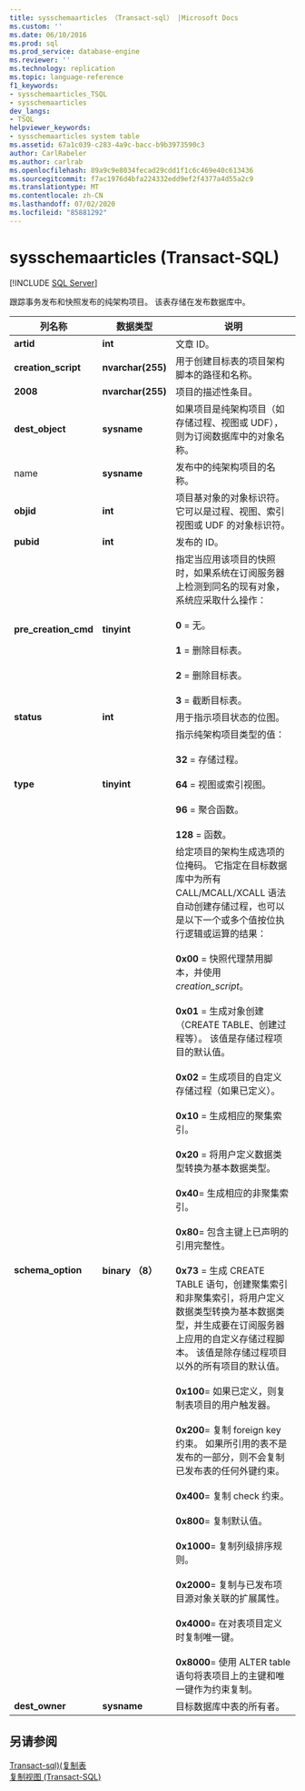 ```yaml
---
title: sysschemaarticles （Transact-sql） |Microsoft Docs
ms.custom: ''
ms.date: 06/10/2016
ms.prod: sql
ms.prod_service: database-engine
ms.reviewer: ''
ms.technology: replication
ms.topic: language-reference
f1_keywords:
- sysschemaarticles_TSQL
- sysschemaarticles
dev_langs:
- TSQL
helpviewer_keywords:
- sysschemaarticles system table
ms.assetid: 67a1c039-c283-4a9c-bacc-b9b3973590c3
author: CarlRabeler
ms.author: carlrab
ms.openlocfilehash: 89a9c9e8034fecad29cdd1f1c6c469e40c613436
ms.sourcegitcommit: f7ac1976d4bfa224332edd9ef2f4377a4d55a2c9
ms.translationtype: MT
ms.contentlocale: zh-CN
ms.lasthandoff: 07/02/2020
ms.locfileid: "85881292"
---
```

# <a name="sysschemaarticles-transact-sql"></a>sysschemaarticles (Transact-SQL)
[!INCLUDE [SQL Server](../../includes/applies-to-version/sqlserver.md)]

  跟踪事务发布和快照发布的纯架构项目。 该表存储在发布数据库中。  
  
|列名称|数据类型|说明|  
|-----------------|---------------|-----------------|  
|**artid**|**int**|文章 ID。|  
|**creation_script**|**nvarchar(255)**|用于创建目标表的项目架构脚本的路径和名称。|  
|**2008**|**nvarchar(255)**|项目的描述性条目。|  
|**dest_object**|**sysname**|如果项目是纯架构项目（如存储过程、视图或 UDF），则为订阅数据库中的对象名称。|  
|name|**sysname**|发布中的纯架构项目的名称。|  
|**objid**|**int**|项目基对象的对象标识符。 它可以是过程、视图、索引视图或 UDF 的对象标识符。|  
|**pubid**|**int**|发布的 ID。|  
|**pre_creation_cmd**|**tinyint**|指定当应用该项目的快照时，如果系统在订阅服务器上检测到同名的现有对象，系统应采取什么操作：<br /><br /> **0** = 无。<br /><br /> **1** = 删除目标表。<br /><br /> **2** = 删除目标表。<br /><br /> **3** = 截断目标表。|  
|**status**|**int**|用于指示项目状态的位图。|  
|**type**|**tinyint**|指示纯架构项目类型的值：<br /><br /> **32** = 存储过程。<br /><br /> **64** = 视图或索引视图。 <br /><br /> **96** = 聚合函数。<br /><br /> **128** = 函数。|  
|**schema_option**|**binary （8）**|给定项目的架构生成选项的位掩码。 它指定在目标数据库中为所有 CALL/MCALL/XCALL 语法自动创建存储过程，也可以是以下一个或多个值按位执行逻辑或运算的结果：<br /><br /> **0x00** = 快照代理禁用脚本，并使用*creation_script*。<br /><br /> **0x01** = 生成对象创建（CREATE TABLE、创建过程等）。 该值是存储过程项目的默认值。<br /><br /> **0x02** = 生成项目的自定义存储过程（如果已定义）。<br /><br /> **0x10** = 生成相应的聚集索引。<br /><br /> **0x20** = 将用户定义数据类型转换为基本数据类型。<br /><br /> **0x40**= 生成相应的非聚集索引。<br /><br /> **0x80**= 包含主键上已声明的引用完整性。<br /><br /> **0x73** = 生成 CREATE TABLE 语句，创建聚集索引和非聚集索引，将用户定义数据类型转换为基本数据类型，并生成要在订阅服务器上应用的自定义存储过程脚本。 该值是除存储过程项目以外的所有项目的默认值。<br /><br /> **0x100**= 如果已定义，则复制表项目的用户触发器。<br /><br /> **0x200**= 复制 foreign key 约束。 如果所引用的表不是发布的一部分，则不会复制已发布表的任何外键约束。<br /><br /> **0x400**= 复制 check 约束。<br /><br /> **0x800**= 复制默认值。<br /><br /> **0x1000**= 复制列级排序规则。<br /><br /> **0x2000**= 复制与已发布项目源对象关联的扩展属性。<br /><br /> **0x4000**= 在对表项目定义时复制唯一键。<br /><br /> **0x8000**= 使用 ALTER table 语句将表项目上的主键和唯一键作为约束复制。|  
|**dest_owner**|**sysname**|目标数据库中表的所有者。|  
  
## <a name="see-also"></a>另请参阅  
 [Transact-sql&#41;&#40;复制表](../../relational-databases/system-tables/replication-tables-transact-sql.md)   
 [复制视图 (Transact-SQL)](../../relational-databases/system-views/replication-views-transact-sql.md)  
  
  
